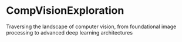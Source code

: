# CompVisionExploration
Traversing the landscape of computer vision, from foundational image processing to advanced deep learning architectures
